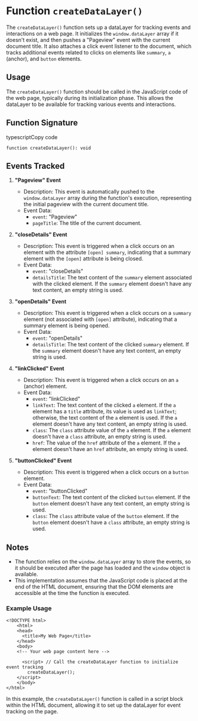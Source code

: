 # Function `createDataLayer()`

The `createDataLayer()` function sets up a dataLayer for tracking events and interactions on a web page. It initializes the `window.dataLayer` array if it doesn't exist, and then pushes a "Pageview" event with the current document title. It also attaches a click event listener to the document, which tracks additional events related to clicks on elements like `summary`, `a` (anchor), and `button` elements.

## Usage

The `createDataLayer()` function should be called in the JavaScript code of the web page, typically during its initialization phase. This allows the dataLayer to be available for tracking various events and interactions.

## Function Signature

typescriptCopy code

`function createDataLayer(): void` 

## Events Tracked

1.  **"Pageview" Event**
    
    -   Description: This event is automatically pushed to the `window.dataLayer` array during the function's execution, representing the initial pageview with the current document title.
    -   Event Data:
        -   `event`: "Pageview"
        -   `pageTitle`: The title of the current document.
2.  **"closeDetails" Event**
    
    -   Description: This event is triggered when a click occurs on an element with the attribute `[open] summary`, indicating that a summary element with the `[open]` attribute is being closed.
    -   Event Data:
        -   `event`: "closeDetails"
        -   `detailsTitle`: The text content of the `summary` element associated with the clicked element. If the `summary` element doesn't have any text content, an empty string is used.
3.  **"openDetails" Event**
    
    -   Description: This event is triggered when a click occurs on a `summary` element (not associated with `[open]` attribute), indicating that a summary element is being opened.
    -   Event Data:
        -   `event`: "openDetails"
        -   `detailsTitle`: The text content of the clicked `summary` element. If the `summary` element doesn't have any text content, an empty string is used.
4.  **"linkClicked" Event**
    
    -   Description: This event is triggered when a click occurs on an `a` (anchor) element.
    -   Event Data:
        -   `event`: "linkClicked"
        -   `linkText`: The text content of the clicked `a` element. If the `a` element has a `title` attribute, its value is used as `linkText`; otherwise, the text content of the `a` element is used. If the `a` element doesn't have any text content, an empty string is used.
        -   `class`: The `class` attribute value of the `a` element. If the `a` element doesn't have a `class` attribute, an empty string is used.
        -   `href`: The value of the `href` attribute of the `a` element. If the `a` element doesn't have an `href` attribute, an empty string is used.
5.  **"buttonClicked" Event**
    
    -   Description: This event is triggered when a click occurs on a `button` element.
    -   Event Data:
        -   `event`: "buttonClicked"
        -   `buttonText`: The text content of the clicked `button` element. If the `button` element doesn't have any text content, an empty string is used.
        -   `class`: The `class` attribute value of the `button` element. If the `button` element doesn't have a `class` attribute, an empty string is used.

## Notes

-   The function relies on the `window.dataLayer` array to store the events, so it should be executed after the page has loaded and the `window` object is available.
-   This implementation assumes that the JavaScript code is placed at the end of the HTML document, ensuring that the DOM elements are accessible at the time the function is executed.

### Example Usage

```
<!DOCTYPE html>
	<html>
    <head>
      <title>My Web Page</title>
    </head>
	<body>
	<!-- Your web page content here -->

	  <script> // Call the createDataLayer function to initialize event tracking
	    createDataLayer();
    </script>
	</body>
</html>
```

In this example, the `createDataLayer()` function is called in a script block within the HTML document, allowing it to set up the dataLayer for event tracking on the page.
